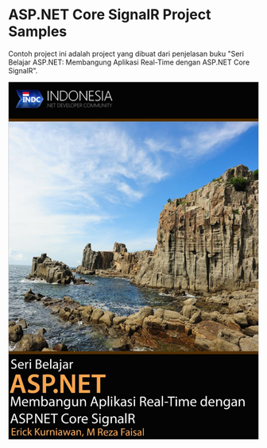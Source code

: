 # ASP.NET Core SignalR Project Samples

Contoh project ini adalah project yang dibuat dari penjelasan buku "Seri Belajar ASP.NET: Membangung Aplikasi Real-Time dengan ASP.NET Core SignalR".

![Seri Belajar ASP.NET: Membangung Aplikasi Real-Time dengan ASP.NET Core SignalR width="500"](https://github.com/rezafaisal/ASPNETCoreSignalR/blob/master/images/Capture.JPG)
